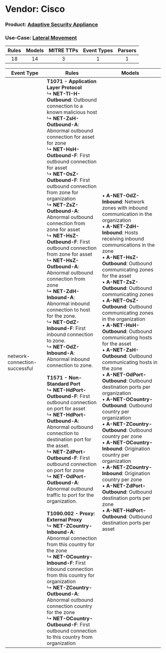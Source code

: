 Vendor: Cisco
=============
### Product: [Adaptive Security Appliance](../ds_cisco_adaptive_security_appliance.md)
### Use-Case: [Lateral Movement](../../../../UseCases/uc_lateral_movement.md)

| Rules | Models | MITRE TTPs | Event Types | Parsers |
|:-----:|:------:|:----------:|:-----------:|:-------:|
|  18   |   14   |     3      |      1      |    1    |

| Event Type                    | Rules                                                                                                                                                                                                                                                                                                                                                                                                                                                                                                                                                                                                                                                                                                                                                                                                                                                                                                                                                                                                                                                                                                                                                                                                                                                                                                                                                                                                                                                                                                                                                                                                                                                                           | Models                                                                                                                                                                                                                                                                                                                                                                                                                                                                                                                                                                                                                                                                                                                                                                                                                                                                                                                                                                                                                                                                              |
| ----------------------------- | ------------------------------------------------------------------------------------------------------------------------------------------------------------------------------------------------------------------------------------------------------------------------------------------------------------------------------------------------------------------------------------------------------------------------------------------------------------------------------------------------------------------------------------------------------------------------------------------------------------------------------------------------------------------------------------------------------------------------------------------------------------------------------------------------------------------------------------------------------------------------------------------------------------------------------------------------------------------------------------------------------------------------------------------------------------------------------------------------------------------------------------------------------------------------------------------------------------------------------------------------------------------------------------------------------------------------------------------------------------------------------------------------------------------------------------------------------------------------------------------------------------------------------------------------------------------------------------------------------------------------------------------------------------------------------- | ----------------------------------------------------------------------------------------------------------------------------------------------------------------------------------------------------------------------------------------------------------------------------------------------------------------------------------------------------------------------------------------------------------------------------------------------------------------------------------------------------------------------------------------------------------------------------------------------------------------------------------------------------------------------------------------------------------------------------------------------------------------------------------------------------------------------------------------------------------------------------------------------------------------------------------------------------------------------------------------------------------------------------------------------------------------------------------- |
| network-connection-successful | <b>T1071 - Application Layer Protocol</b><br> ↳ <b>NET-TI-H-Outbound</b>: Outbound connection to a known malicious host<br> ↳ <b>NET-ZsH-Outbound-A</b>: Abnormal outbound connection for asset for zone<br> ↳ <b>NET-HsH-Outbound-F</b>: First outbound connection for asset<br> ↳ <b>NET-OsZ-Outbound-F</b>: First outbound connection from zone for organization<br> ↳ <b>NET-ZsZ-Outbound-A</b>: Abnormal outbound connection from zone for asset<br> ↳ <b>NET-HsZ-Outbound-F</b>: First outbound connection from zone for asset<br> ↳ <b>NET-HsZ-Outbound-A</b>: Abnormal outbound connection from zone<br> ↳ <b>NET-ZdH-Inbound-A</b>: Abnormal inbound connection to host for the zone.<br> ↳ <b>NET-OdZ-Inbound-F</b>: First inbound connection to zone.<br> ↳ <b>NET-OdZ-Inbound-A</b>: Abnormal inbound connection to zone.<br><br><b>T1571 - Non-Standard Port</b><br> ↳ <b>NET-HdPort-Outbound-F</b>: First outbound connection on port for asset<br> ↳ <b>NET-HdPort-Outbound-A</b>: Abnormal outbound connection to destination port for the asset.<br> ↳ <b>NET-ZdPort-Outbound-F</b>: First outbound connection on port for zone<br> ↳ <b>NET-OdPort-Outbound-A</b>: Abnormal outbound traffic to port for the organization.<br><br><b>T1090.002 - Proxy: External Proxy</b><br> ↳ <b>NET-ZCountry-Inbound-A</b>: Abnormal connection from this country for the zone<br> ↳ <b>NET-OCountry-Inbound-F</b>: First inbound connection from this country for organization<br> ↳ <b>NET-ZCountry-Outbound-A</b>: Abnormal outbound connection country for the zone<br> ↳ <b>NET-OCountry-Outbound-F</b>: First outbound connection to this country from organization |  • <b>A-NET-OdZ-Inbound</b>: Network zones with inbound communication in the organization<br> • <b>A-NET-ZdH-Inbound</b>: Hosts receiving inbound communications in the zone<br> • <b>A-NET-HsZ-Outbound</b>: Outbound communicating zones for the asset<br> • <b>A-NET-ZsZ-Outbound</b>: Outbound communicating zones<br> • <b>A-NET-OsZ-Outbound</b>: Outbound communicating zones in the organization<br> • <b>A-NET-HsH-Outbound</b>: Outbound communicating hosts for the asset<br> • <b>A-NET-ZsH-Outbound</b>: Outbound communicating hosts in the zone<br> • <b>A-NET-OdPort-Outbound</b>: Outbound destination ports per organization<br> • <b>A-NET-OCountry-Outbound</b>: Outbound country per organization<br> • <b>A-NET-ZCountry-Outbound</b>: Outbound country per zone<br> • <b>A-NET-OCountry-Inbound</b>: Origination country per organization<br> • <b>A-NET-ZCountry-Inbound</b>: Origination country per zone<br> • <b>A-NET-ZdPort-Outbound</b>: Outbound destination ports per zone<br> • <b>A-NET-HdPort-Outbound</b>: Outbound destination ports per asset |